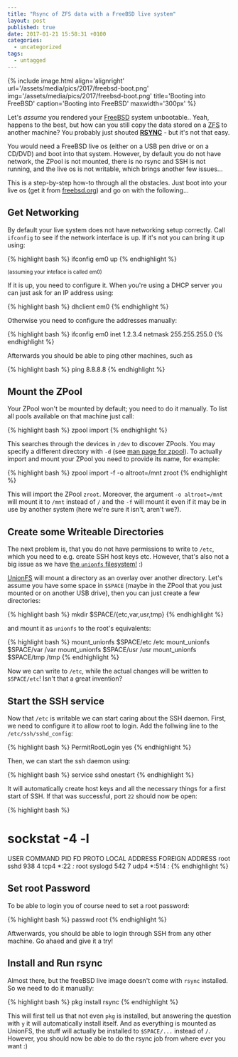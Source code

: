 ```yaml
---
title: "Rsync of ZFS data with a FreeBSD live system"
layout: post
published: true
date: 2017-01-21 15:58:31 +0100
categories:
  - uncategorized
tags:
  - untagged
---
```


{% include image.html align='alignright' url='/assets/media/pics/2017/freebsd-boot.png' img='/assets/media/pics/2017/freebsd-boot.png' title='Booting into FreeBSD' caption='Booting into FreeBSD' maxwidth='300px' %}

Let's *assume* you rendered your [FreeBSD](https://www.freebsd.org/) system unbootable.. Yeah, happens to the best, but how can you still copy the data stored on a [ZFS](https://en.wikipedia.org/wiki/ZFS) to another machine?
You probably just shouted [**RSYNC**](https://rsync.samba.org/) - but it's not that easy.

You would need a FreeBSD live os (either on a USB pen drive or on a CD/DVD) and boot into that system.
However, by default you do not have network, the ZPool is not mounted, there is no rsync and SSH is not running, and the live os is not writable, which brings another few issues...

This is a step-by-step how-to through all the obstacles. Just boot into your live os (get it from [freebsd.org](https://www.freebsd.org/where.html)) and go on with the following...



## Get Networking

By default your live system does not have networking setup correctly.
Call `ifconfig` to see if the network interface is up. If it's not you can bring it up using:

{% highlight bash %}
ifconfig em0 up
{% endhighlight %}

<small>(assuming your inteface is called em0)</small>

If it is up, you need to configure it.
When you're using a DHCP server you can just ask for an IP address using:

{% highlight bash %}
dhclient em0
{% endhighlight %}

Otherwise you need to configure the addresses manually:

{% highlight bash %}
ifconfig em0 inet 1.2.3.4 netmask 255.255.255.0
{% endhighlight %}

Afterwards you should be able to ping other machines, such as

{% highlight bash %}
ping 8.8.8.8
{% endhighlight %}


## Mount the ZPool

Your ZPool won't be mounted by default; you need to do it manually.
To list all pools available on that machine just call:

{% highlight bash %}
zpool import
{% endhighlight %}

This searches through the devices in `/dev` to discover ZPools. You may specify a different directory with `-d` (see [man page for zpool](http://www.unix.com/man-page/freebsd/8/zpool/)).
To actually import and mount your ZPool you need to provide its name, for example:

{% highlight bash %}
zpool import -f -o altroot=/mnt zroot
{% endhighlight %}

This will import the ZPool `zroot`. Moreover, the argument `-o altroot=/mnt` will mount it to `/mnt` instead of `/` and the `-f` will mount it even if it may be in use by another system (here we're sure it isn't, aren't we?).



## Create some Writeable Directories

The next problem is, that you do not have permissions to write to `/etc`, which you need to e.g. create SSH host keys etc.
However, that's also not a big issue as we have [the `unionfs` filesystem!](https://en.wikipedia.org/wiki/UnionFS) :)

[UnionFS](https://en.wikipedia.org/wiki/UnionFS) will mount a directory as an overlay over another directory.
Let's assume you have some space in `$SPACE` (maybe in the ZPool that you just mounted or on another USB drive), then you can just create a few directories:

{% highlight bash %}
mkdir $SPACE/{etc,var,usr,tmp}
{% endhighlight %}

and mount it as `unionfs` to the root's equivalents:

{% highlight bash %}
mount_unionfs $SPACE/etc /etc
mount_unionfs $SPACE/var /var
mount_unionfs $SPACE/usr /usr
mount_unionfs $SPACE/tmp /tmp
{% endhighlight %}

Now we can write to `/etc`, while the actual changes will be written to `$SPACE/etc`! Isn't that a great invention?


## Start the SSH service

Now that `/etc` is writable we can start caring about the SSH daemon.
First, we need to configure it to allow root to login.
Add the follwing line to the `/etc/ssh/sshd_config`:

{% highlight bash %}
PermitRootLogin yes
{% endhighlight %}

Then, we can start the ssh daemon using:

{% highlight bash %}
service sshd onestart
{% endhighlight %}

It will automatically create host keys and all the necessary things for a first start of SSH.
If that was successful, port `22` should now be open:

{% highlight bash %}
# sockstat -4 -l
USER     COMMAND    PID   FD PROTO  LOCAL ADDRESS         FOREIGN ADDRESS
root     sshd       938   4  tcp4   *:22                  *:*
root     syslogd    542   7  udp4   *:514                 *:*
{% endhighlight %}


## Set root Password

To be able to login you of course need to set a root password:

{% highlight bash %}
passwd root
{% endhighlight %}

Aftwerwards, you should be able to login through SSH from any other machine. Go ahaed and give it a try!


## Install and Run rsync

Almost there, but the freeBSD live image doesn't come with `rsync` installed.
So we need to do it manually:

{% highlight bash %}
pkg install rsync
{% endhighlight %}

This will first tell us that not even `pkg` is installed, but answering the question with `y` it will automatically install itself.
And as everything is mounted as UnionFS, the stuff will actually be installed to `$SPACE/...` instead of `/`.
However, you should now be able to do the rsync job from where ever you want :)








